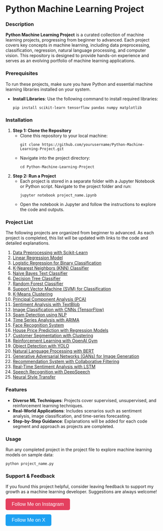 <!DOCTYPE html>
<html lang="en">
<head>
    <meta charset="UTF-8">
</head>
<body>

<h1>Python Machine Learning Project</h1>

<h3>Description</h3>
<p><strong>Python Machine Learning Project</strong> is a curated collection of machine learning projects, progressing from beginner to advanced. Each project covers key concepts in machine learning, including data preprocessing, classification, regression, natural language processing, and computer vision. This repository is designed to provide hands-on experience and serves as an evolving portfolio of machine learning applications.</p>

<h3>Prerequisites</h3>
<p>To run these projects, make sure you have Python and essential machine learning libraries installed on your system.</p>
<ul>
    <li><strong>Install Libraries</strong>: Use the following command to install required libraries:
        <pre><code>pip install scikit-learn tensorflow pandas numpy matplotlib</code></pre>
    </li>
</ul>

<h3>Installation</h3>
<ol>
    <li><strong>Step 1: Clone the Repository</strong>
        <ul>
            <li>Clone this repository to your local machine:
                <pre><code>git clone https://github.com/yourusername/Python-Machine-Learning-Project.git</code></pre>
            </li>
            <li>Navigate into the project directory:
                <pre><code>cd Python-Machine-Learning-Project</code></pre>
            </li>
        </ul>
    </li>
    <li><strong>Step 2: Run a Project</strong>
        <ul>
            <li>Each project is stored in a separate folder with a Jupyter Notebook or Python script. Navigate to the project folder and run:
                <pre><code>jupyter notebook project_name.ipynb</code></pre>
            </li>
            <li>Open the notebook in Jupyter and follow the instructions to explore the code and outputs.</li>
        </ul>
    </li>
</ol>

<h3>Project List</h3>
<p>The following projects are organized from beginner to advanced. As each project is completed, this list will be updated with links to the code and detailed explanations.</p>
<ol>
    <li><a href="https://github.com/kelvintechnical/Data-Preprocessing-with-Scikit-Learn">Data Preprocessing with Scikit-Learn</a></li>
    <li><a href="https://github.com/kelvintechnical/Linear-Regression-Model/blob/main/README.md">Linear Regression Model</a></li>
    <li><a href="#">Logistic Regression for Binary Classification</a></li>
    <li><a href="#">K-Nearest Neighbors (KNN) Classifier</a></li>
    <li><a href="#">Naive Bayes Text Classifier</a></li>
    <li><a href="#">Decision Tree Classifier</a></li>
    <li><a href="#">Random Forest Classifier</a></li>
    <li><a href="#">Support Vector Machine (SVM) for Classification</a></li>
    <li><a href="#">K-Means Clustering</a></li>
    <li><a href="#">Principal Component Analysis (PCA)</a></li>
    <li><a href="#">Sentiment Analysis with TextBlob</a></li>
    <li><a href="#">Image Classification with CNNs (TensorFlow)</a></li>
    <li><a href="#">Spam Detection using NLP</a></li>
    <li><a href="#">Time Series Analysis with ARIMA</a></li>
    <li><a href="#">Face Recognition System</a></li>
    <li><a href="#">House Price Prediction with Regression Models</a></li>
    <li><a href="#">Customer Segmentation with Clustering</a></li>
    <li><a href="#">Reinforcement Learning with OpenAI Gym</a></li>
    <li><a href="#">Object Detection with YOLO</a></li>
    <li><a href="#">Natural Language Processing with BERT</a></li>
    <li><a href="#">Generative Adversarial Networks (GANs) for Image Generation</a></li>
    <li><a href="#">Recommendation System with Collaborative Filtering</a></li>
    <li><a href="#">Real-Time Sentiment Analysis with LSTM</a></li>
    <li><a href="#">Speech Recognition with DeepSpeech</a></li>
    <li><a href="#">Neural Style Transfer</a></li>
</ol>

<h3>Features</h3>
<ul>
    <li><strong>Diverse ML Techniques</strong>: Projects cover supervised, unsupervised, and reinforcement learning techniques.</li>
    <li><strong>Real-World Applications</strong>: Includes scenarios such as sentiment analysis, image classification, and time-series forecasting.</li>
    <li><strong>Step-by-Step Guidance</strong>: Explanations will be added for each code segment and approach as projects are completed.</li>
</ul>

<h3>Usage</h3>
<p>Run any completed project in the project file to explore machine learning models on sample data:</p>
<pre><code>python project_name.py</code></pre>

<h3>Support & Feedback</h3>
<p>If you found this project helpful, consider leaving feedback to support my growth as a machine learning developer. Suggestions are always welcome!</p>

<p>
    <a href="https://www.instagram.com/kelvinintech" target="_blank" style="text-decoration: none;">
        <button style="background-color: #E4405F; color: white; border: none; padding: 10px 20px; font-size: 16px; border-radius: 5px;"> Follow Me on Instagram </button>
    </a>
</p>
<p>
    <a href="https://x.com/kelvintechnical" target="_blank" style="text-decoration: none;">
        <button style="background-color: #1DA1F2; color: white; border: none; padding: 10px 20px; font-size: 16px; border-radius: 5px;"> Follow Me on X </button>
    </a>
</p>

</body>
</html>
